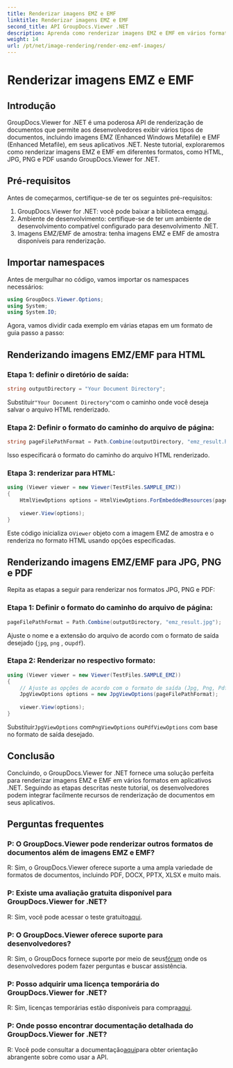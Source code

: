 ```yaml
---
title: Renderizar imagens EMZ e EMF
linktitle: Renderizar imagens EMZ e EMF
second_title: API GroupDocs.Viewer .NET
description: Aprenda como renderizar imagens EMZ e EMF em vários formatos usando GroupDocs.Viewer for .NET. Tutorial fácil de seguir para desenvolvedores.
weight: 14
url: /pt/net/image-rendering/render-emz-emf-images/
---
```


# Renderizar imagens EMZ e EMF

## Introdução

GroupDocs.Viewer for .NET é uma poderosa API de renderização de documentos que permite aos desenvolvedores exibir vários tipos de documentos, incluindo imagens EMZ (Enhanced Windows Metafile) e EMF (Enhanced Metafile), em seus aplicativos .NET. Neste tutorial, exploraremos como renderizar imagens EMZ e EMF em diferentes formatos, como HTML, JPG, PNG e PDF usando GroupDocs.Viewer for .NET.

## Pré-requisitos

Antes de começarmos, certifique-se de ter os seguintes pré-requisitos:

1.  GroupDocs.Viewer for .NET: você pode baixar a biblioteca em[aqui](https://releases.groupdocs.com/viewer/net/).
2. Ambiente de desenvolvimento: certifique-se de ter um ambiente de desenvolvimento compatível configurado para desenvolvimento .NET.
3. Imagens EMZ/EMF de amostra: tenha imagens EMZ e EMF de amostra disponíveis para renderização.

## Importar namespaces

Antes de mergulhar no código, vamos importar os namespaces necessários:

```csharp
using GroupDocs.Viewer.Options;
using System;
using System.IO;
```

Agora, vamos dividir cada exemplo em várias etapas em um formato de guia passo a passo:

## Renderizando imagens EMZ/EMF para HTML

### Etapa 1: definir o diretório de saída:
```csharp
string outputDirectory = "Your Document Directory";
```
 Substituir`"Your Document Directory"`com o caminho onde você deseja salvar o arquivo HTML renderizado.

### Etapa 2: Definir o formato do caminho do arquivo de página:
```csharp
string pageFilePathFormat = Path.Combine(outputDirectory, "emz_result.html");
```
Isso especificará o formato do caminho do arquivo HTML renderizado.

### Etapa 3: renderizar para HTML:
```csharp
using (Viewer viewer = new Viewer(TestFiles.SAMPLE_EMZ))
{
    HtmlViewOptions options = HtmlViewOptions.ForEmbeddedResources(pageFilePathFormat);
    
    viewer.View(options);
}
```
 Este código inicializa o`Viewer` objeto com a imagem EMZ de amostra e o renderiza no formato HTML usando opções especificadas.

## Renderizando imagens EMZ/EMF para JPG, PNG e PDF

Repita as etapas a seguir para renderizar nos formatos JPG, PNG e PDF:

### Etapa 1: Definir o formato do caminho do arquivo de página:
```csharp
pageFilePathFormat = Path.Combine(outputDirectory, "emz_result.jpg");
```
Ajuste o nome e a extensão do arquivo de acordo com o formato de saída desejado (`jpg`, `png` , ou`pdf`).

### Etapa 2: Renderizar no respectivo formato:
```csharp
using (Viewer viewer = new Viewer(TestFiles.SAMPLE_EMZ))
{
    // Ajuste as opções de acordo com o formato de saída (Jpg, Png, Pdf)
    JpgViewOptions options = new JpgViewOptions(pageFilePathFormat);
    
    viewer.View(options);
}
```
 Substituir`JpgViewOptions` com`PngViewOptions` ou`PdfViewOptions` com base no formato de saída desejado.

## Conclusão

Concluindo, o GroupDocs.Viewer for .NET fornece uma solução perfeita para renderizar imagens EMZ e EMF em vários formatos em aplicativos .NET. Seguindo as etapas descritas neste tutorial, os desenvolvedores podem integrar facilmente recursos de renderização de documentos em seus aplicativos.

## Perguntas frequentes

### P: O GroupDocs.Viewer pode renderizar outros formatos de documentos além de imagens EMZ e EMF?
R: Sim, o GroupDocs.Viewer oferece suporte a uma ampla variedade de formatos de documentos, incluindo PDF, DOCX, PPTX, XLSX e muito mais.

### P: Existe uma avaliação gratuita disponível para GroupDocs.Viewer for .NET?
 R: Sim, você pode acessar o teste gratuito[aqui](https://releases.groupdocs.com/).

### P: O GroupDocs.Viewer oferece suporte para desenvolvedores?
 R: Sim, o GroupDocs fornece suporte por meio de seus[fórum](https://forum.groupdocs.com/c/viewer/9) onde os desenvolvedores podem fazer perguntas e buscar assistência.

### P: Posso adquirir uma licença temporária do GroupDocs.Viewer for .NET?
 R: Sim, licenças temporárias estão disponíveis para compra[aqui](https://purchase.groupdocs.com/temporary-license/).

### P: Onde posso encontrar documentação detalhada do GroupDocs.Viewer for .NET?
 R: Você pode consultar a documentação[aqui](https://tutorials.groupdocs.com/viewer/net/)para obter orientação abrangente sobre como usar a API.